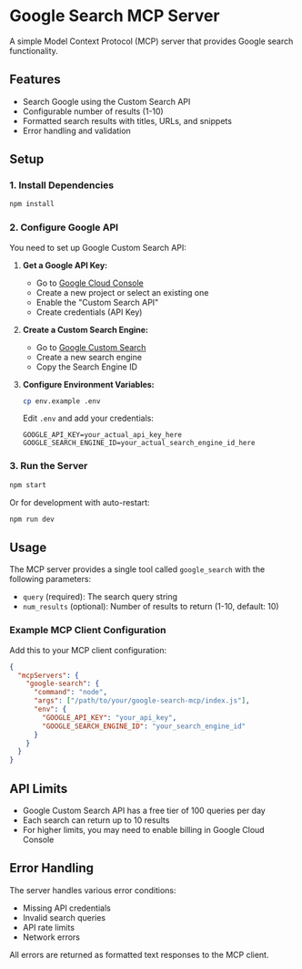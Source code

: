 # Google Search MCP Server

A simple Model Context Protocol (MCP) server that provides Google search functionality.

## Features

- Search Google using the Custom Search API
- Configurable number of results (1-10)
- Formatted search results with titles, URLs, and snippets
- Error handling and validation

## Setup

### 1. Install Dependencies

```bash
npm install
```

### 2. Configure Google API

You need to set up Google Custom Search API:

1. **Get a Google API Key:**
   - Go to [Google Cloud Console](https://console.developers.google.com/)
   - Create a new project or select an existing one
   - Enable the "Custom Search API"
   - Create credentials (API Key)

2. **Create a Custom Search Engine:**
   - Go to [Google Custom Search](https://cse.google.com/cse/)
   - Create a new search engine
   - Copy the Search Engine ID

3. **Configure Environment Variables:**
   ```bash
   cp env.example .env
   ```
   
   Edit `.env` and add your credentials:
   ```
   GOOGLE_API_KEY=your_actual_api_key_here
   GOOGLE_SEARCH_ENGINE_ID=your_actual_search_engine_id_here
   ```

### 3. Run the Server

```bash
npm start
```

Or for development with auto-restart:
```bash
npm run dev
```

## Usage

The MCP server provides a single tool called `google_search` with the following parameters:

- `query` (required): The search query string
- `num_results` (optional): Number of results to return (1-10, default: 10)

### Example MCP Client Configuration

Add this to your MCP client configuration:

```json
{
  "mcpServers": {
    "google-search": {
      "command": "node",
      "args": ["/path/to/your/google-search-mcp/index.js"],
      "env": {
        "GOOGLE_API_KEY": "your_api_key",
        "GOOGLE_SEARCH_ENGINE_ID": "your_search_engine_id"
      }
    }
  }
}
```

## API Limits

- Google Custom Search API has a free tier of 100 queries per day
- Each search can return up to 10 results
- For higher limits, you may need to enable billing in Google Cloud Console

## Error Handling

The server handles various error conditions:
- Missing API credentials
- Invalid search queries
- API rate limits
- Network errors

All errors are returned as formatted text responses to the MCP client.
